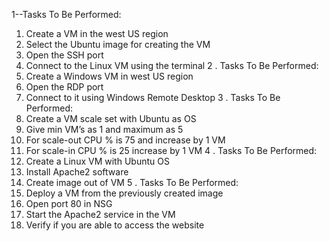 1--Tasks To Be Performed:
1. Create a VM in the west US region
2. Select the Ubuntu image for creating the VM
3. Open the SSH port
4. Connect to the Linux VM using the terminal
2 . Tasks To Be Performed:
1. Create a Windows VM in west US region
2. Open the RDP port
3. Connect to it using Windows Remote Desktop
3 . Tasks To Be Performed:
1. Create a VM scale set with Ubuntu as OS
2. Give min VM’s as 1 and maximum as 5
3. For scale-out CPU % is 75 and increase by 1 VM
4. For scale-in CPU % is 25 increase by 1 VM
4 . Tasks To Be Performed:
1. Create a Linux VM with Ubuntu OS
2. Install Apache2 software
3. Create image out of VM
5 . Tasks To Be Performed:
1. Deploy a VM from the previously created image
2. Open port 80 in NSG
3. Start the Apache2 service in the VM
4. Verify if you are able to access the website
